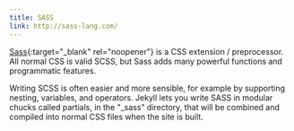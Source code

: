 ```yaml
---
title: SASS
link: http://sass-lang.com/
---
```


[Sass](http://sass-lang.com/){:target="_blank" rel="noopener"} is a CSS extension / preprocessor. 
All normal CSS is valid SCSS, but Sass adds many powerful functions and programmatic features. 

Writing SCSS is often easier and more sensible, for example by supporting nesting, variables, and operators. 
Jekyll lets you write SASS in modular chucks called partials, in the "_sass" directory, that will be combined and compiled into normal CSS files when the site is built.
